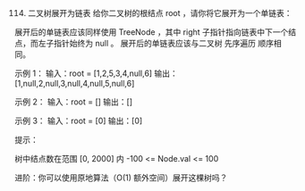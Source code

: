 114. 二叉树展开为链表
给你二叉树的根结点 root ，请你将它展开为一个单链表：

展开后的单链表应该同样使用 TreeNode ，其中 right 子指针指向链表中下一个结点，而左子指针始终为 null 。
展开后的单链表应该与二叉树 先序遍历 顺序相同。
 

示例 1：
输入：root = [1,2,5,3,4,null,6]
输出：[1,null,2,null,3,null,4,null,5,null,6]

示例 2：
输入：root = []
输出：[]

示例 3：
输入：root = [0]
输出：[0]
 
提示：

树中结点数在范围 [0, 2000] 内
-100 <= Node.val <= 100
 

进阶：你可以使用原地算法（O(1) 额外空间）展开这棵树吗？
